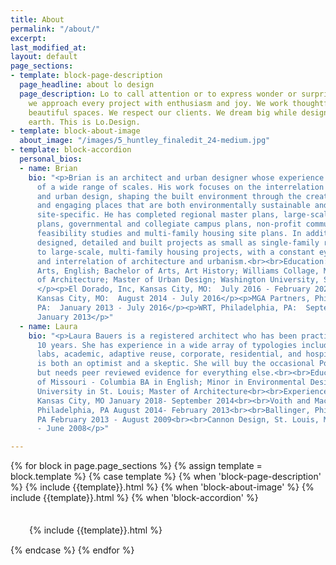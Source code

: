```yaml
---
title: About
permalink: "/about/"
excerpt: 
last_modified_at: 
layout: default
page_sections:
- template: block-page-description
  page_headline: about lo design
  page_description: Lo to call attention or to express wonder or surprise. At Lo.Design
    we approach every project with enthusiasm and joy. We work thoughtfully. We create
    beautiful spaces. We respect our clients. We dream big while designing down to
    earth. This is Lo.Design.
- template: block-about-image
  about_image: "/images/5_huntley_finaledit_24-medium.jpg"
- template: block-accordion
  personal_bios:
  - name: Brian
    bio: "<p>Brian is an architect and urban designer whose experience is with projects
      of a wide range of scales. His work focuses on the interrelation of architecture
      and urban design, shaping the built environment through the creation of vibrant
      and engaging places that are both environmentally sustainable and intensely
      site-specific. He has completed regional master plans, large-scale watershed
      plans, governmental and collegiate campus plans, non-profit community center
      feasibility studies and multi-family housing site plans. In addition, he has
      designed, detailed and built projects as small as single-family row home renovations
      to large-scale, multi-family housing projects, with a constant eye on the intersection
      and interrelation of architecture and urbanism.<br><br>Education: Bachelor of
      Arts, English; Bachelor of Arts, Art History; Williams Collage, MA<br><br>Master
      of Architecture; Master of Urban Design; Washington University, St. Louis<br><br>Experience:
      </p><p>El Dorado, Inc, Kansas City, MO:  July 2016 - February 2021<br><br>HOK,
      Kansas City, MO:  August 2014 - July 2016</p><p>MGA Partners, Philadelphia,
      PA:  January 2013 - July 2016</p><p>WRT, Philadelphia, PA:  September 2009 -
      January 2013</p>"
  - name: Laura
    bio: "<p>Laura Bauers is a registered architect who has been practicing for over
      10 years. She has experience in a wide array of typologies including healthcare,
      labs, academic, adaptive reuse, corporate, residential, and hospitality. She
      is both an optimist and a skeptic. She will buy the occasional Power Ball ticket,
      but needs peer reviewed evidence for everything else.<br><br>Education: University
      of Missouri - Columbia BA in English; Minor in Environmental Design<br><br>Washington
      University in St. Louis; Master of Architecture<br><br>Experience: Hufft Project,
      Kansas City, MO January 2018- September 2014<br><br>Voith and Mactavish Architects,
      Philadelphia, PA August 2014- February 2013<br><br>Ballinger, Philadelphia,
      PA February 2013 - August 2009<br><br>Cannon Design, St. Louis, MO July 2009
      - June 2008</p>"

---
```

{% for block in page.page_sections %}
    {% assign template = block.template %}
    {% case template %}
        {% when 'block-page-description' %}
{% include {{template}}.html %}
        {% when 'block-about-image' %}
{% include {{template}}.html %}
        {% when 'block-accordion' %}
<div class="row" style="margin: 15px 30px; padding-top: 20px;">
{% include {{template}}.html %}
</div>
    {% endcase %}
{% endfor %}

<script>
$( document ).ready(function() {
  $('.parentPlus').click(function(){
    console.log('this was clicked');
    $(this).toggleClass('expanded');
    if(this.parentNode.parentNode.childNodes[3].style.display == "none"){
        this.parentNode.parentNode.childNodes[3].style.display = "block"
    } else if(this.parentNode.parentNode.childNodes[3].style.display == "block" ){
        this.parentNode.parentNode.childNodes[3].style.display = "none"
    } else{
        this.parentNode.parentNode.childNodes[3].style.display = "none"
    }
  });
  console.log( "ready!" );
});
</script>
